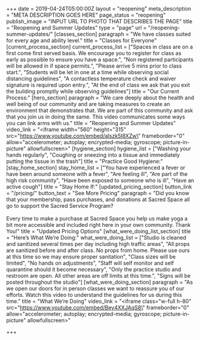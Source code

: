 +++
date = 2019-04-24T05:00:00Z
layout = "reopening"
meta_description = "META DESCRIPTION GOES HERE"
page_status = "reopening"
publish_image = "INPUT URL TO PHOTO THAT DESCRIBES THE PAGE"
title = "Reopening and Summer Updates"
type = "page"
url = "/reopening-summer-updates/"
[classes_section]
paragraph = "We have classes suited for every age and ability level."
title = "Classes for Everyone"
[current_process_section]
current_process_list = ["Spaces in class are on a first come first served basis. We encourage you to register for class as early as possible to ensure you have a space.", "Non registered participants will be allowed in if space permits.", "Please arrive 5 mins prior to class start.", "Students will be let in one at a time while observing social distancing guidelines", "A contactless temperature check and waiver signature is required upon entry.", "At the end of class we ask that you exit the building promptly while observing guidelines"]
title = "Our Current Process:"
[hero_section]
paragraph = "We care deeply about the health and well being of our community and are taking measures to create an environment that demonstrates that. We are part of this community and ask that you join us in doing the same. This video communicates some ways you can link arms with us."
title = "Reopening and Summer Updates"
video_link = "<iframe width=\"560\" height=\"315\" src=\"https://www.youtube.com/embed/aIszk5I8XZw\" frameborder=\"0\" allow=\"accelerometer; autoplay; encrypted-media; gyroscope; picture-in-picture\" allowfullscreen></iframe>"
[hygiene_section]
hygiene_list = ["Washing your hands regularly", "Coughing or sneezing into a tissue and immediately putting the tissue in the trash"]
title = "Practice Good Hygiene:"
[stay_home_section]
stay_home_list = ["You have experienced a fever or have been around someone with a fever", "Are feeling ill", "Are part of the high risk community", "Have been exposed to someone who is ill", "Have an active cough"]
title = "Stay Home If:"
[updated_pricing_section]
button_link = "/pricing/"
button_text = "See More Pricing"
paragraph = "Did you know that your membership, pass purchases, and donations at Sacred Space all go to support the Sacred Service Program?<br><br>Every time to make a purchase at Sacred Space you help us make yoga a bit more accessible and included right here in your own community. Thank You!"
title = "Updated Pricing Options"
[what_were_doing_list_section]
title = "Here’s What We’re Doing:"
what_were_doing_list = ["Studio is cleaned and sanitized several times per day including high traffic areas", "All props are sanitized before and after class. No props from home. Please use ours at this time so we may ensure proper sanitation", "Class sizes will be limited", "No hands on adjustments", "Staff will self monitor and self quarantine should it become necessary", "Only the practice studio and restroom are open. All other areas are off limits at this time.", "Signs will be posted throughout the studio"]
[what_were_doing_section]
paragraph = "As we open our doors for in person classes we want to reassure you of our efforts. Watch this video to understand the guidelines for us during this time."
title = "What We’re Doing"
video_link = "<iframe class=\"w-full h-80\" src=\"https://www.youtube.com/embed/Bey4XXJAqS8\" frameborder=\"0\" allow=\"accelerometer; autoplay; encrypted-media; gyroscope; picture-in-picture\" allowfullscreen></iframe>"

+++
